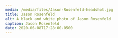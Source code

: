 ```yaml
---
media: /media/files/Jason-Rosenfeld-headshot.jpg
title: Jason Rosenfeld
alt: A black and white photo of Jason Rosenfeld
caption: Jason Rosenfeld
date: 2020-06-08T17:28:00-0500
---
```

